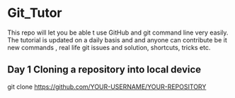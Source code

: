 # Git_Tutor
This repo will let you be able t use GitHub and git command line very easily. The tutorial is updated on a daily basis and and anyone can contribute be it new commands , real life git issues and solution, shortcuts, tricks etc. 

## Day 1 Cloning a repository into local device
   git clone https://github.com/YOUR-USERNAME/YOUR-REPOSITORY
  
